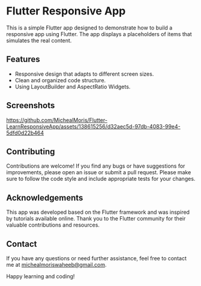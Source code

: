 
# Flutter Responsive App

This is a simple Flutter app designed to demonstrate how to build a responsive app using Flutter. The app displays a placeholders of items that simulates the real content.


## Features

- Responsive design that adapts to different screen sizes.
- Clean and organized code structure.
- Using LayoutBuilder and AspectRatio Widgets.


## Screenshots



https://github.com/MichealMoris/Flutter-LearnResponsiveApp/assets/138615256/d32aec5d-97db-4083-99e4-5dfd0d22b464



## Contributing

Contributions are welcome! If you find any bugs or have suggestions for improvements, please open an issue or submit a pull request. Please make sure to follow the code style and include appropriate tests for your changes.


## Acknowledgements

This app was developed based on the Flutter framework and was inspired by tutorials available online. Thank you to the Flutter community for their valuable contributions and resources.


## Contact
If you have any questions or need further assistance, feel free to contact me at michealmoriswaheeb@gmail.com.

Happy learning and coding!
